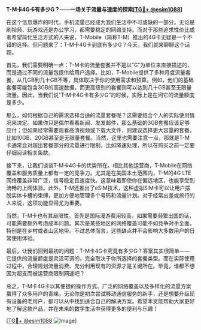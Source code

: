 **T-M卡4G卡有多少G？——一场关于流量与速度的探索[[TG💪+ @esim1088](https://t.me/s/esim1088)]**

在这个信息爆炸的时代，手机流量已经成为我们生活中不可或缺的一部分。无论是刷视频、玩游戏还是办公学习，都需要稳定的网络支持。而对于那些追求性价比或者希望简化生活方式的人来说，T-Mobile（简称T-M）推出的4G卡无疑是一个不错的选择。但问题来了：T-M卡4G卡到底有多少G？今天，我们就来聊聊这个话题。

首先，我们需要明确一点：T-M卡的流量套餐并不是以“G”为单位来直接描述的，而是通过不同的流量包提供给用户选择。比如，T-Mobile提供了多种月度流量套餐，从几GB到几十GB不等，具体取决于你的使用需求和预算。例如，他们的基础套餐可能包含3GB的高速数据，而更高级别的套餐则可以达到几十GB甚至无限量流量。因此，当我们说“T-M卡4G卡有多少G”的时候，实际上是在问它的流量额度是多少。

那么，如何根据自己的需求选择合适的流量套餐呢？这需要结合个人的实际使用情况来决定。如果你只是偶尔看看新闻、发发邮件，那么基础的3GB套餐应该足够应付；但如果经常需要观看高清视频或下载大文件，则建议选择更大容量的套餐，比如10GB、20GB甚至是无限量套餐。当然，这里也需要注意一点，那就是T-M卡通常会对超出套餐部分的流量进行限制，比如降速处理，所以在购买之前一定要仔细阅读相关条款。

接下来，让我们谈谈T-M卡4G卡的优势所在。相比其他运营商，T-Mobile在网络覆盖和服务质量上都有一定的竞争力。尤其是在美国本土范围内，T-M的4G LTE网络覆盖非常广泛，信号稳定且速度快。这意味着即使你在偏远地区，也能享受到流畅的上网体验。此外，T-M还推出了eSIM技术，这种虚拟SIM卡可以让用户摆脱实体卡槽的束缚，更加方便地管理多个号码和流量计划。对于经常出差或旅行的人来说，这项功能显得尤为重要。

当然，T-M卡也有其局限性。首先是国际漫游费用较高，如果需要频繁出国的话，可能需要额外考虑成本问题。其次是某些地区的网络覆盖可能不如竞争对手全面，特别是在乡村或者山区地带。不过总体而言，这些缺点并不会影响大多数用户的日常使用体验。

最后，让我们回到最初的问题：T-M卡4G卡究竟有多少G？答案其实很简单——它提供的流量额度是灵活可调的，完全取决于你所选择的套餐类型。而在实际使用过程中，合理规划流量消费、充分利用现有的资源才是关键所在。毕竟，谁都不想因为超支而被运营商限制网速吧？

总之，T-M卡4G卡以其便捷的操作方式、广泛的网络覆盖以及多样化的流量方案赢得了众多用户的青睐。无论你是初次尝试移动通信服务的新手，还是想要升级现有设备的老用户，都可以从中找到适合自己的解决方案。希望本文能帮助大家更好地了解这款产品，并在未来的数字生活中获得更多的便利与乐趣！

[[TG💪+ @esim1088](https://t.me/s/esim1088) ![Image](https://i.postimg.cc/4NQfJmqS/Snipaste-2025-05-13-00-14-12.png)]